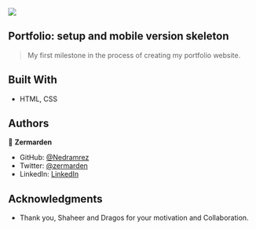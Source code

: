 ![](https://img.shields.io/badge/Microverse-blueviolet)


## Portfolio: setup and mobile version skeleton

>  My first milestone in the process of creating my portfolio website.

## Built With

-  HTML, CSS

## Authors

👤 **Zermarden**

-  GitHub: [@Nedramrez](https://github.com/Nedramrez)
-  Twitter: [@zermarden](https://twitter.com/zermarden)
-  LinkedIn: [LinkedIn](https://linkedin.com/in/zermarden)

## Acknowledgments

-  Thank you, Shaheer and Dragos for your motivation and Collaboration.